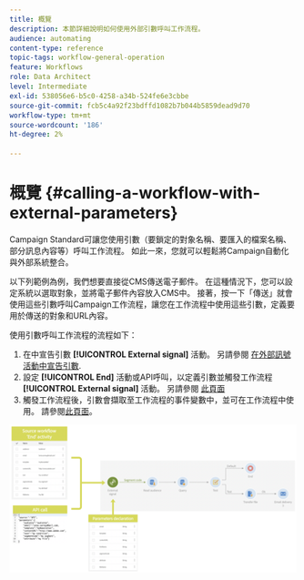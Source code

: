 ```yaml
---
title: 概覽
description: 本節詳細說明如何使用外部引數呼叫工作流程。
audience: automating
content-type: reference
topic-tags: workflow-general-operation
feature: Workflows
role: Data Architect
level: Intermediate
exl-id: 538056e6-b5c0-4258-a34b-524fe6e3cbbe
source-git-commit: fcb5c4a92f23bdffd1082b7b044b5859dead9d70
workflow-type: tm+mt
source-wordcount: '186'
ht-degree: 2%

---
```


# 概覽 {#calling-a-workflow-with-external-parameters}

Campaign Standard可讓您使用引數（要鎖定的對象名稱、要匯入的檔案名稱、部分訊息內容等）呼叫工作流程。 如此一來，您就可以輕鬆將Campaign自動化與外部系統整合。

以下列範例為例，我們想要直接從CMS傳送電子郵件。 在這種情況下，您可以設定系統以選取對象，並將電子郵件內容放入CMS中。 接著，按一下「傳送」就會使用這些引數呼叫Campaign工作流程，讓您在工作流程中使用這些引數，定義要用於傳送的對象和URL內容。

使用引數呼叫工作流程的流程如下：

1. 在中宣告引數 **[!UICONTROL External signal]** 活動。 另請參閱 [在外部訊號活動中宣告引數](../../automating/using/declaring-parameters-external-signal.md).
1. 設定 **[!UICONTROL End]** 活動或API呼叫，以定義引數並觸發工作流程 **[!UICONTROL External signal]** 活動。 另請參閱 [此頁面](../../automating/using/defining-parameters-calling-workflow.md)
1. 觸發工作流程後，引數會擷取至工作流程的事件變數中，並可在工作流程中使用。 請參閱[此頁面](../../automating/using/customizing-workflow-external-parameters.md)。

![](assets/extsignal_process.png)
